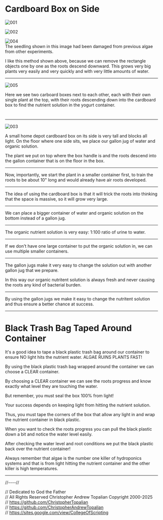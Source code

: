 # Cardboard Box on Side

![001](textures/001.png)  

![002](textures/002.png)  

![004](textures/004.png)  
The seedling shown in this image had been damaged from previous algae from other experiments.  

I like this method shown above, because we can remove the rectangle objects one by one as the roots descend downward.
This grows very big plants very easily and very quickly and with very little amounts of water.

---

![005](textures/005.png)  

Here we see two carboard boxes next to each other, each with their own single plant at the top, with their roots descending down into the cardboard box to find the nutrient solution in the yogurt container.  

> #

---

![003](textures/003.png)  

A small home depot cardboard box on its side is very tall and blocks all light. On the floor where one side sits, we place our gallon jug of water and organic solution.

The plant we put on top where the box handle is and the roots descend into the gallon container that is on the floor in the box.

---

Now, importantly, we start the plant in a smaller container first, to train the roots to be about 10" long and would already have air roots developed.

---

The idea of using the cardboard box is that it will trick the roots into thinking that the space is massive, so it will grow very large.

---

We can place a bigger container of water and organic solution on the bottom instead of a gallon jug. 

---

The organic nutrient solution is very easy:
1:100 ratio of urine to water.

---

If we don't have one large container to put the organic solution in, we can use multiple smaller containers.

---

The gallon jugs make it very easy to change the solution out with another gallon jug that we prepare.

In this way our organic nutritent solution is always fresh and never causing the roots any kind of bacterial burden.

---

By using the gallon jugs we make it easy to change the nutritent solution and thus ensure a better chance at success.

---

# Black Trash Bag Taped Around Container
It's a good idea to tape a black plastic trash bag around our container to ensure NO light hits the nutrient water. ALGAE RUINS PLANTS FAST!

By using the black plastic trash bag wrapped around the container we can choose a CLEAR container.

By choosing a CLEAR container we can see the roots progress and know exactly what level they are touching the water.

But remember, you must seal the box 100% from light!

Your success depends on keeping light from hitting the nutrient solution.

Thus, you must tape the corners of the box that allow any light in and wrap the nutrient container in black plastic.  

When you want to check the roots progress you can pull the black plastic down a bit and notice the water level easily. 

After checking the water level and root conditions we put the black plastic back over the nutrient container!

Always remember that algae is the number one killer of hydroponics systems and that is from light hitting the nutrient container and the other killer is high temperatures.  

---

//----//

// Dedicated to God the Father  
// All Rights Reserved Christopher Andrew Topalian Copyright 2000-2025  
// https://github.com/ChristopherTopalian  
// https://github.com/ChristopherAndrewTopalian  
// https://sites.google.com/view/CollegeOfScripting  

